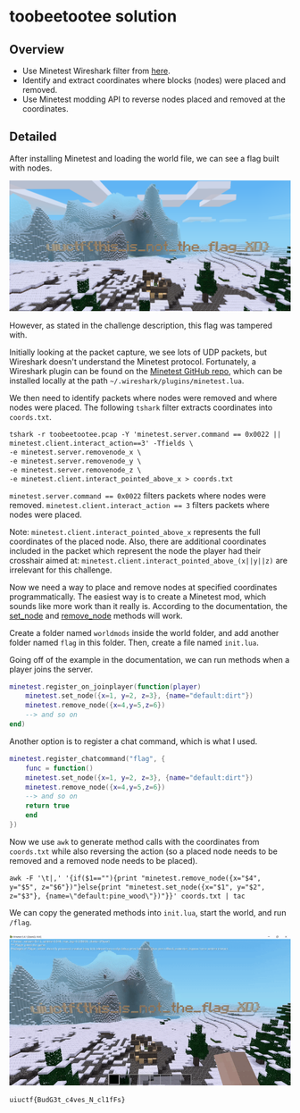 # toobeetootee solution

## Overview

- Use Minetest Wireshark filter from [here](https://github.com/minetest/minetest/blob/master/util/wireshark/minetest.lua).
- Identify and extract coordinates where blocks (nodes) were placed and removed.
- Use Minetest modding API to reverse nodes placed and removed at the coordinates.

## Detailed

After installing Minetest and loading the world file, we can see a flag built with nodes.

![Tampered flag is uiuctf{this_is_not_the_flag_XD}](flag_tampered.png)

However, as stated in the challenge description, this flag was tampered with.

Initially looking at the packet capture, we see lots of UDP packets, but Wireshark doesn't understand the Minetest protocol. Fortunately, a Wireshark plugin can be found on the [Minetest GitHub repo](https://github.com/minetest/minetest/blob/master/util/wireshark/minetest.lua), which can be installed locally at the path `~/.wireshark/plugins/minetest.lua`.

We then need to identify packets where nodes were removed and where nodes were placed. The following `tshark` filter extracts coordinates into `coords.txt`.

```
tshark -r toobeetootee.pcap -Y 'minetest.server.command == 0x0022 || minetest.client.interact_action==3' -Tfields \
-e minetest.server.removenode_x \
-e minetest.server.removenode_y \
-e minetest.server.removenode_z \
-e minetest.client.interact_pointed_above_x > coords.txt
```

`minetest.server.command == 0x0022` filters packets where nodes were removed. `minetest.client.interact_action == 3` filters packets where nodes were placed. 

Note: `minetest.client.interact_pointed_above_x` represents the full coordinates of the placed node. Also, there are additional coordinates included in the packet which represent the node the player had their crosshair aimed at: `minetest.client.interact_pointed_above_(x||y||z)` are irrelevant for this challenge.

Now we need a way to place and remove nodes at specified coordinates programmatically. The easiest way is to create a Minetest mod, which sounds like more work than it really is. According to the documentation, the [set_node](https://dev.minetest.net/minetest.set_node) and [remove_node](https://dev.minetest.net/minetest.remove_node) methods will work.

Create a folder named `worldmods` inside the world folder, and add another folder named `flag` in this folder. Then, create a file named `init.lua`.

Going off of the example in the documentation, we can run methods when a player joins the server.

```lua
minetest.register_on_joinplayer(function(player)
    minetest.set_node({x=1, y=2, z=3}, {name="default:dirt"})
    minetest.remove_node({x=4,y=5,z=6})
    --> and so on
end)
```

Another option is to register a chat command, which is what I used.

```lua
minetest.register_chatcommand("flag", {
    func = function()
    minetest.set_node({x=1, y=2, z=3}, {name="default:dirt"})
    minetest.remove_node({x=4,y=5,z=6})
    --> and so on
    return true
    end
})
```

Now we use `awk` to generate method calls with the coordinates from `coords.txt` while also reversing the action (so a placed node needs to be removed and a removed node needs to be placed).

```
awk -F '\t|,' '{if($1==""){print "minetest.remove_node({x="$4", y="$5", z="$6"})"}else{print "minetest.set_node({x="$1", y="$2", z="$3"}, {name=\"default:pine_wood\"})"}}' coords.txt | tac
```

We can copy the generated methods into `init.lua`, start the world, and run `/flag`.

![The flag is uiuctf{BudG3t_c4ves_N_cl1fFs}](flag.gif)

```
uiuctf{BudG3t_c4ves_N_cl1fFs}
```